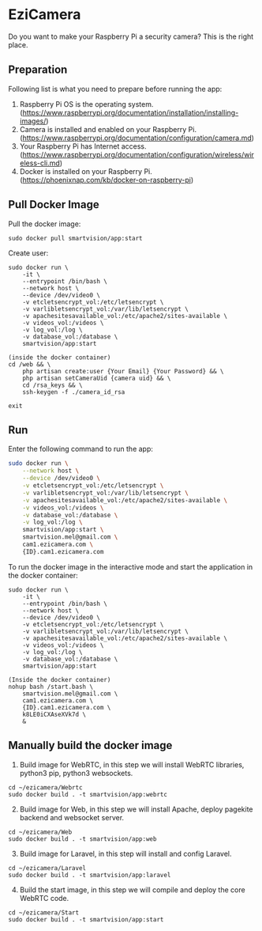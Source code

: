 # EziCamera
Do you want to make your Raspberry Pi a security camera?  This is the right place.

## Preparation
Following list is what you need to prepare before running the app: 
1. Raspberry Pi OS is the operating system. (https://www.raspberrypi.org/documentation/installation/installing-images/)
2. Camera is installed and enabled on your Raspberry Pi. (https://www.raspberrypi.org/documentation/configuration/camera.md)
2. Your Raspberry Pi has Internet access. (https://www.raspberrypi.org/documentation/configuration/wireless/wireless-cli.md)
3. Docker is installed on your Raspberry Pi. (https://phoenixnap.com/kb/docker-on-raspberry-pi)

## Pull Docker Image
Pull the docker image:
```
sudo docker pull smartvision/app:start
```
Create user:
```
sudo docker run \
    -it \
    --entrypoint /bin/bash \
    --network host \
    --device /dev/video0 \
    -v etcletsencrypt_vol:/etc/letsencrypt \
    -v varlibletsencrypt_vol:/var/lib/letsencrypt \
    -v apachesitesavailable_vol:/etc/apache2/sites-available \
    -v videos_vol:/videos \
    -v log_vol:/log \
    -v database_vol:/database \
    smartvision/app:start
    
(inside the docker container)
cd /web && \
    php artisan create:user {Your Email} {Your Password} && \
    php artisan setCameraUid {camera uid} && \
    cd /rsa_keys && \
    ssh-keygen -f ./camera_id_rsa

exit
```
## Run
Enter the following command to run the app:
```bash
sudo docker run \
    --network host \
    --device /dev/video0 \
    -v etcletsencrypt_vol:/etc/letsencrypt \
    -v varlibletsencrypt_vol:/var/lib/letsencrypt \
    -v apachesitesavailable_vol:/etc/apache2/sites-available \
    -v videos_vol:/videos \
    -v database_vol:/database \
    -v log_vol:/log \
    smartvision/app:start \
    smartvision.mel@gmail.com \
    cam1.ezicamera.com \
    {ID}.cam1.ezicamera.com
```
To run the docker image in the interactive mode and start the application in the docker container:
```
sudo docker run \
    -it \
    --entrypoint /bin/bash \
    --network host \
    --device /dev/video0 \
    -v etcletsencrypt_vol:/etc/letsencrypt \
    -v varlibletsencrypt_vol:/var/lib/letsencrypt \
    -v apachesitesavailable_vol:/etc/apache2/sites-available \
    -v videos_vol:/videos \
    -v log_vol:/log \
    -v database_vol:/database \
    smartvision/app:start

(Inside the docker container)
nohup bash /start.bash \
    smartvision.mel@gmail.com \
    cam1.ezicamera.com \
    {ID}.cam1.ezicamera.com \
    k8LE0iCXAseXVk7d \
    &
```

## Manually build the docker image
1. Build image for WebRTC, in this step we will install WebRTC libraries, python3 pip, python3 websockets.
```
cd ~/ezicamera/Webrtc
sudo docker build . -t smartvision/app:webrtc
```
2. Build image for Web, in this step we will install Apache, deploy pagekite backend and websocket server.
```
cd ~/ezicamera/Web
sudo docker build . -t smartvision/app:web
```
3. Build image for Laravel, in this step will install and config Laravel.
```
cd ~/ezicamera/Laravel
sudo docker build . -t smartvision/app:laravel
```
4. Build the start image, in this step we will compile and deploy the core WebRTC code.
```
cd ~/ezicamera/Start
sudo docker build . -t smartvision/app:start
```
